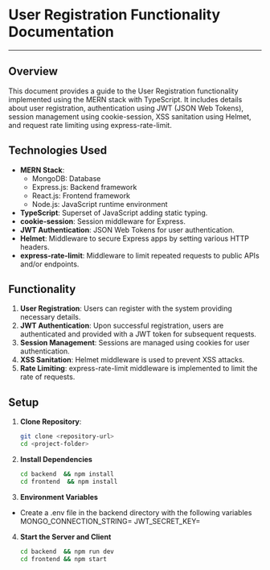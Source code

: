 # User Registration Functionality Documentation

---

## Overview

This document provides a guide to the User Registration functionality implemented using the MERN stack with TypeScript. It includes details about user registration, authentication using JWT (JSON Web Tokens), session management using cookie-session, XSS sanitation using Helmet, and request rate limiting using express-rate-limit.

## Technologies Used

- **MERN Stack**:
  - MongoDB: Database
  - Express.js: Backend framework
  - React.js: Frontend framework
  - Node.js: JavaScript runtime environment
- **TypeScript**: Superset of JavaScript adding static typing.
- **cookie-session**: Session middleware for Express.
- **JWT Authentication**: JSON Web Tokens for user authentication.
- **Helmet**: Middleware to secure Express apps by setting various HTTP headers.
- **express-rate-limit**: Middleware to limit repeated requests to public APIs and/or endpoints.

## Functionality

1. **User Registration**: Users can register with the system providing necessary details.
2. **JWT Authentication**: Upon successful registration, users are authenticated and provided with a JWT token for subsequent requests.
3. **Session Management**: Sessions are managed using cookies for user authentication.
4. **XSS Sanitation**: Helmet middleware is used to prevent XSS attacks.
5. **Rate Limiting**: express-rate-limit middleware is implemented to limit the rate of requests.

## Setup

1. **Clone Repository**:
   ```bash
   git clone <repository-url>
   cd <project-folder>
2. **Install Dependencies**
   ```bash
   cd backend  && npm install
   cd frontend  && npm install
3. **Environment Variables**
  - Create a .env file in the backend directory with the following variables
    MONGO_CONNECTION_STRING=
    JWT_SECRET_KEY=
4. **Start the Server and Client**
    ```bash
    cd backend  && npm run dev
    cd frontend && npm start




   
